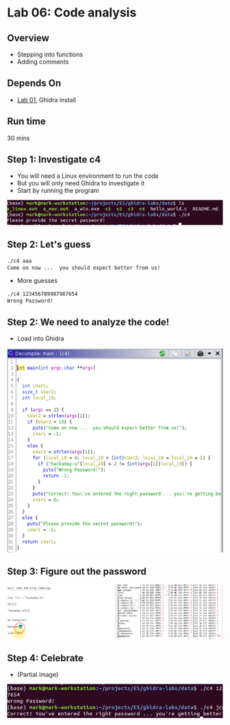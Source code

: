 # Lab 06: Code analysis

## Overview
* Stepping into functions
* Adding comments

## Depends On
* [Lab 01](../lab01), Ghidra install


## Run time
30 mins

## Step 1: Investigate c4

* You will need a Linux environment to run the code
* But you will only need Ghidra to investigate it
* Start by running the program

![](../images/30.png)


## Step 2: Let's guess

```text
./c4 aaa
Come on now ...  you should expect better from us!
```

* More guesses

```text
./c4 123456789987987654
Wrong Password!
```

## Step 2: We need to analyze the code!
* Load into Ghidra

![](../images/31.png)

## Step 3: Figure out the password

![](../images/32.png)

## Step 4: Celebrate

* (Partial image)

![](../images/33.png)

